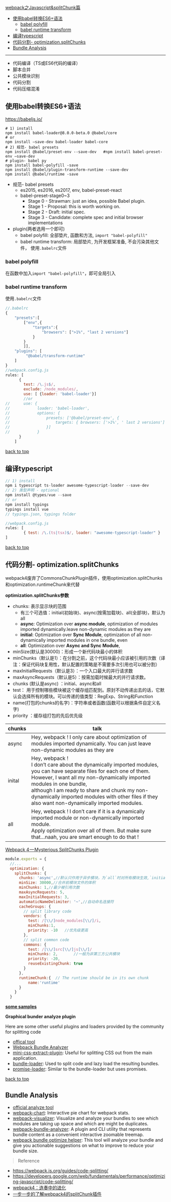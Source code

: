 [webpack之Javascript&splitChunk篇](#top)

- [使用babel转换ES6+语法](#%E4%BD%BF%E7%94%A8babel%E8%BD%AC%E6%8D%A2es6%E8%AF%AD%E6%B3%95)
  - [babel polyfill](#babel-polyfill)
  - [babel runtime transform](#babel-runtime-transform)
- [编译typescript](#%E7%BC%96%E8%AF%91typescript)
- [代码分割- optimization.splitChunks](#%E4%BB%A3%E7%A0%81%E5%88%86%E5%89%B2--optimizationsplitchunks)
- [Bundle Analysis](#bundle-analysis)
---------------------------------------------

- 代码编译（TS或ES6代码的编译）
- 脚本合并
- 公共模块识别
- 代码分割
- 代码压缩混淆

## 使用babel转换ES6+语法

https://babeljs.io/

```shell
# 1) install
npm install babel-loader@8.0.0-beta.0 @babel/core
# or
npm install –save-dev babel-loader babel-core
# 2) 规范- babel presets
npm install @babel/preset-env --save-dev   #npm install babel-preset-env –save-dev
# plugin- babel py
npm install babel-polyfill -save
npm install @babel/plugin-transform-runtime --save-dev
npm install @babel/runtime -save
```

- 规范- babel presets
  - es2015, es2016, es2017, env, babel-preset-react
  - babel-preset-stage0~3
    - Stage 0 - Strawman: just an idea, possible Babel plugin.
    - Stage 1 - Proposal: this is worth working on.
    - Stage 2 - Draft: initial spec.
    - Stage 3 - Candidate: complete spec and initial browser implementations
- plugin(两者选用一个即可)
  - babel polyfill: 全部垫片, 函数和方法,  `import "babel-polyfill"`
  - babel runtime transform: 局部垫片, 为开发框架准备, 不会污染其他文件， 使用`.babelrc`文件

### babel polyfill

在函数中加入`import "babel-polyfill"`，即可全局引入

### babel runtime transform

使用`.babelrc`文件

```javascript
//.babelrc
{
    "presets":[
        ["env",{
            "targets":{
                "browsers": [">1%", "last 2 versions"]
            }
        }
        ]],
    "plugins": [
         "@babel/transform-runtime"
    ]
}
//webpack.config.js
rules: [
      {
        test: /\.js$/,
        exclude: /node_modules/,
        use: [ {loader: 'babel-loader'}]
        //or
//      use: {
//            loader: 'babel-loader',
//            options: {
//                presets: ['@babel/preset-env', {
//                    targets: { browsers: ['>1%', ' last 2 versions'] }
//                }]
//            }
      }
    ]
```

[back to top](#top)

## 编译typescript

```javascript
// 1) install
npm i typescript ts-loader awesome-typescript-loader --save-dev
// 2) 类型声明 - optional
npm install @types/vue --save
// or
npm install typings
typings install vue
// typings.json, typings folder

//webpack.config.js
rules: [
        { test: /\.(ts|tsx)$/, loader: "awesome-typescript-loader" }
]
```

[back to top](#top)

## 代码分割- optimization.splitChunks

webpack4废弃了CommonsChunkPlugin插件，使用optimization.splitChunks和optimization.runtimeChunk来代替

**optimization.splitChunks参数**

- chunks: 表示显示块的范围
  - 有三个可选值：initial(初始块)、async(按需加载块)、all(全部块)，默认为all
  - **async**: Optimization over **async module**, optimization of modules imported dynamically.leave non-dynamic modules as they are
  - **initial**: Optimization over **Sync Module**, optimization of all non-dynamically imported modules in one bundle, even
  - **all**: Optimization over **Async and Sync Module**, 
- minSize(默认是30000)：形成一个新代码块最小的体积
- minChunks（默认是1）：在分割之前，这个代码块最小应该被引用的次数（译注：保证代码块复用性，默认配置的策略是不需要多次引用也可以被分割）
- maxInitialRequests（默认是3）：一个入口最大的并行请求数
- maxAsyncRequests（默认是5）：按需加载时候最大的并行请求数。
- chunks (默认是async) ：initial、async和all
- test： 用于控制哪些模块被这个缓存组匹配到。原封不动传递出去的话，它默认会选择所有的模块。可以传递的值类型：RegExp、String和Function
- name(打包的chunks的名字)：字符串或者函数(函数可以根据条件自定义名字)
- priority ：缓存组打包的先后优先级

chunks| talk
---|---
async|Hey, webpack ! I only care about optimization of modules imported dynamically. You can just leave non-dynamic modules as they are
inital|Hey, webpack !<br> I don’t care about the dynamically imported modules, you can have separate files for each one of them. <br>However, I want all my non-dynamically imported modules in one bundle, <br>although I am ready to share and chunk my non-dynamically imported modules with other files if they also want non-dynamically imported modules.
all|Hey, webpack ! I don’t care if it is a dynamically imported module or non-dynamically imported module. <br>Apply optimization over all of them. But make sure that…naah, you are smart enough to do that !

[Webpack 4 — Mysterious SplitChunks Plugin](https://medium.com/dailyjs/webpack-4-splitchunks-plugin-d9fbbe091fd0)

```javascript
module.exports = {
  //...
  optimization: {
    splitChunks: {
      chunks: 'async',//默认只作用于异步模块，为`all`时对所有模块生效,`initial`对同步模块有效
      minSize: 30000,//合并前模块文件的体积
      minChunks: 1,//最少被引用次数
      maxAsyncRequests: 5,
      maxInitialRequests: 3,
      automaticNameDelimiter: '~',//自动命名连接符
      cacheGroups: {
        // split library code
        vendors: {
          test: /[\\/]node_modules[\\/]/i,
          minChunks:1,
          priority: -10   //优先级更高
        },
        // split common code
        commons: {
          test: /[\\/]src[\\/]js[\\/]/
          minChunks: 2,       //一般为非第三方公共模块
          priority: -20,
          reuseExistingChunk: true
        }
      },
      runtimeChunk:{  // The runtime should be in its own chunk
          name:'runtime'
      }
    }
  }
```

**[some samples](https://github.com/Faithree/web-build-tool-demo)**

**Graphical bunder analyze plugin**

Here are some other useful plugins and loaders provided by the community for splitting code

- [offical tool]()
- [Webpack Bundle Analyzer](https://www.npmjs.com/package/webpack-bundle-analyzer)
- [mini-css-extract-plugin](https://webpack.js.org/plugins/mini-css-extract-plugin): Useful for splitting CSS out from the main application.
- [bundle-loader](https://webpack.js.org/loaders/bundle-loader): Used to split code and lazy load the resulting bundles.
- [promise-loader](https://github.com/gaearon/promise-loader): Similar to the bundle-loader but uses promises.

[back to top](#top)

## Bundle Analysis

- [official analyze tool](https://github.com/webpack/analyse)
- [webpack-chart](https://alexkuz.github.io/webpack-chart/): Interactive pie chart for webpack stats.
- [webpack-visualizer](https://chrisbateman.github.io/webpack-visualizer/): Visualize and analyze your bundles to see which modules are taking up space and which are might be duplicates.
- [webpack-bundle-analyzer](https://github.com/webpack-contrib/webpack-bundle-analyzer): A plugin and CLI utility that represents bundle content as a convenient interactive zoomable treemap.
- [webpack bundle optimize helper](https://webpack.jakoblind.no/optimize): This tool will analyze your bundle and give you actionable suggestions on what to improve to reduce your bundle size.

> Reference
- https://webpack.js.org/guides/code-splitting/
- https://developers.google.com/web/fundamentals/performance/optimizing-javascript/code-splitting/
- [webpack4：连奏中的进化](https://www.cnblogs.com/wmhuang/p/8967639.html)
- [一步一步的了解webpack4的splitChunk插件](https://juejin.im/post/5af1677c6fb9a07ab508dabb)
